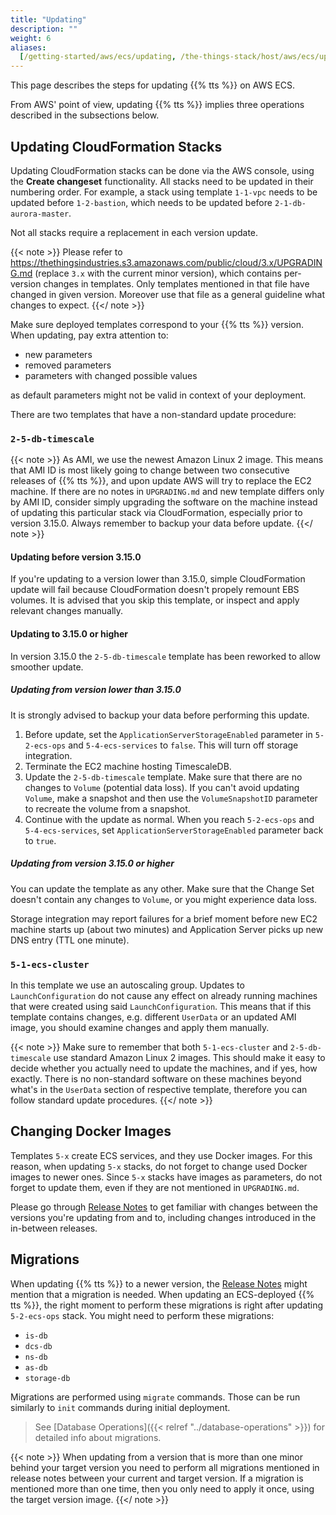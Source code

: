 ```yaml
---
title: "Updating"
description: ""
weight: 6
aliases:
  [/getting-started/aws/ecs/updating, /the-things-stack/host/aws/ecs/updating]
---
```


This page describes the steps for updating {{% tts %}} on AWS ECS.

<!--more-->

From AWS' point of view, updating {{% tts %}} implies three operations described in the subsections below.

## Updating CloudFormation Stacks

Updating CloudFormation stacks can be done via the AWS console, using the **Create changeset** functionality. All stacks need to be updated in their numbering order. For example, a stack using template `1-1-vpc` needs to be updated before `1-2-bastion`, which needs to be updated before `2-1-db-aurora-master`.

Not all stacks require a replacement in each version update.

{{< note >}} Please refer to https://thethingsindustries.s3.amazonaws.com/public/cloud/3.x/UPGRADING.md (replace `3.x` with the current minor version), which contains per-version changes in templates. Only templates mentioned in that file have changed in given version. Moreover use that file as a general guideline what changes to expect. {{</ note >}}

Make sure deployed templates correspond to your {{% tts %}} version. When updating, pay extra attention to:

- new parameters
- removed parameters
- parameters with changed possible values

as default parameters might not be valid in context of your deployment.

There are two templates that have a non-standard update procedure:

### `2-5-db-timescale`

{{< note >}} As AMI, we use the newest Amazon Linux 2 image. This means that AMI ID is most likely going to change between two consecutive releases of {{% tts %}}, and upon update AWS will try to replace the EC2 machine. If there are no notes in `UPGRADING.md` and new template differs only by AMI ID, consider simply upgrading the software on the machine instead of updating this particular stack via CloudFormation, especially prior to version 3.15.0. Always remember to backup your data before update. {{</ note >}}

#### Updating before version 3.15.0

If you're updating to a version lower than 3.15.0, simple CloudFormation update will fail because CloudFormation doesn't propely remount EBS volumes. It is advised that you skip this template, or inspect and apply relevant changes manually.

#### Updating to 3.15.0 or higher

In version 3.15.0 the `2-5-db-timescale` template has been reworked to allow smoother update.

##### Updating from version lower than 3.15.0

It is strongly advised to backup your data before performing this update.

1. Before update, set the `ApplicationServerStorageEnabled` parameter in `5-2-ecs-ops` and `5-4-ecs-services` to `false`. This will turn off storage integration.
2. Terminate the EC2 machine hosting TimescaleDB.
3. Update the `2-5-db-timescale` template. Make sure that there are no changes to `Volume` (potential data loss). If you can't avoid updating `Volume`, make a snapshot and then use the `VolumeSnapshotID` parameter to recreate the volume from a snapshot.
4. Continue with the update as normal. When you reach `5-2-ecs-ops` and `5-4-ecs-services`, set `ApplicationServerStorageEnabled` parameter back to `true`.

##### Updating from version 3.15.0 or higher

You can update the template as any other. Make sure that the Change Set doesn't contain any changes to `Volume`, or you might experience data loss.

Storage integration may report failures for a brief moment before new EC2 machine starts up (about two minutes) and Application Server picks up new DNS entry (TTL one minute).

### `5-1-ecs-cluster`

In this template we use an autoscaling group. Updates to `LaunchConfiguration` do not cause any effect on already running machines that were created using said `LaunchConfiguration`. This means that if this template contains changes, e.g. different `UserData` or an updated AMI image, you should examine changes and apply them manually.

{{< note >}} Make sure to remember that both `5-1-ecs-cluster` and `2-5-db-timescale` use standard Amazon Linux 2 images. This should make it easy to decide whether you actually need to update the machines, and if yes, how exactly. There is no non-standard software on these machines beyond what's in the `UserData` section of respective template, therefore you can follow standard update procedures. {{</ note >}}

## Changing Docker Images

Templates `5-x` create ECS services, and they use Docker images. For this reason, when updating `5-x` stacks, do not forget to change used Docker images to newer ones. Since `5-x` stacks have images as parameters, do not forget to update them, even if they are not mentioned in `UPGRADING.md`.

Please go through [Release Notes](https://www.thethingsindustries.com/docs/whats-new/) to get familiar with changes between the versions you're updating from and to, including changes introduced in the in-between releases.

## Migrations

When updating {{% tts %}} to a newer version, the [Release Notes](https://www.thethingsindustries.com/docs/whats-new/) might mention that a migration is needed. When updating an ECS-deployed {{% tts %}}, the right moment to perform these migrations is right after updating `5-2-ecs-ops` stack. You might need to perform these migrations:

- `is-db`
- `dcs-db`
- `ns-db`
- `as-db`
- `storage-db`

Migrations are performed using `migrate` commands. Those can be run similarly to `init` commands during initial deployment.

> See [Database Operations]({{< relref "../database-operations" >}}) for detailed info about migrations.

{{< note >}} When updating from a version that is more than one minor behind your target version you need to perform all migrations mentioned in release notes between your current and target version. If a migration is mentioned more than one time, then you only need to apply it once, using the target version image. {{</ note >}}
